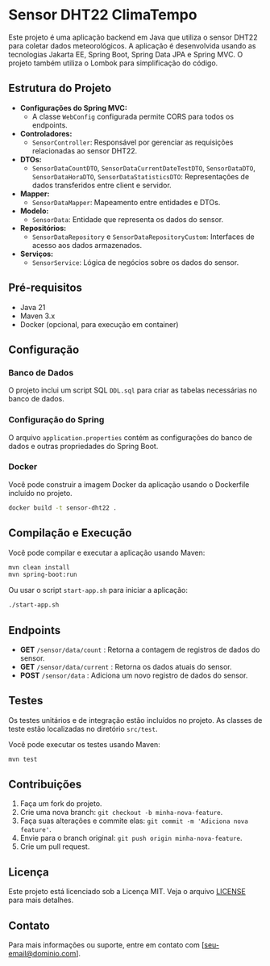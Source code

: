 # Sensor DHT22 ClimaTempo

Este projeto é uma aplicação backend em Java que utiliza o sensor DHT22 para coletar dados meteorológicos. A aplicação é desenvolvida usando as tecnologias Jakarta EE, Spring Boot, Spring Data JPA e Spring MVC. O projeto também utiliza o Lombok para simplificação do código.

## Estrutura do Projeto

- **Configurações do Spring MVC:**
    - A classe `WebConfig` configurada permite CORS para todos os endpoints.
- **Controladores:**
    - `SensorController`: Responsável por gerenciar as requisições relacionadas ao sensor DHT22.
- **DTOs:**
    - `SensorDataCountDTO`, `SensorDataCurrentDateTestDTO`, `SensorDataDTO`, `SensorDataHoraDTO`, `SensorDataStatisticsDTO`: Representações de dados transferidos entre client e servidor.
- **Mapper:**
    - `SensorDataMapper`: Mapeamento entre entidades e DTOs.
- **Modelo:**
    - `SensorData`: Entidade que representa os dados do sensor.
- **Repositórios:**
    - `SensorDataRepository` e `SensorDataRepositoryCustom`: Interfaces de acesso aos dados armazenados.
- **Serviços:**
    - `SensorService`: Lógica de negócios sobre os dados do sensor.

## Pré-requisitos

- Java 21
- Maven 3.x
- Docker (opcional, para execução em container)

## Configuração

### Banco de Dados

O projeto inclui um script SQL `DDL.sql` para criar as tabelas necessárias no banco de dados.

### Configuração do Spring

O arquivo `application.properties` contém as configurações do banco de dados e outras propriedades do Spring Boot.

### Docker

Você pode construir a imagem Docker da aplicação usando o Dockerfile incluído no projeto.

```bash
docker build -t sensor-dht22 .
```

## Compilação e Execução

Você pode compilar e executar a aplicação usando Maven:

```bash
mvn clean install
mvn spring-boot:run
```

Ou usar o script `start-app.sh` para iniciar a aplicação:

```bash
./start-app.sh
```

## Endpoints

- **GET** `/sensor/data/count` : Retorna a contagem de registros de dados do sensor.
- **GET** `/sensor/data/current` : Retorna os dados atuais do sensor.
- **POST** `/sensor/data` : Adiciona um novo registro de dados do sensor.

## Testes

Os testes unitários e de integração estão incluídos no projeto. As classes de teste estão localizadas no diretório `src/test`.

Você pode executar os testes usando Maven:

```bash
mvn test
```

## Contribuições

1. Faça um fork do projeto.
2. Crie uma nova branch: `git checkout -b minha-nova-feature`.
3. Faça suas alterações e commite elas: `git commit -m 'Adiciona nova feature'`.
4. Envie para o branch original: `git push origin minha-nova-feature`.
5. Crie um pull request.

## Licença

Este projeto está licenciado sob a Licença MIT. Veja o arquivo [LICENSE](LICENSE) para mais detalhes.

## Contato

Para mais informações ou suporte, entre em contato com [seu-email@dominio.com].